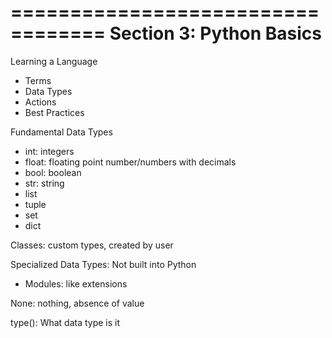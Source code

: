==================================
  Section 3: Python Basics
==================================

Learning a Language
- Terms
- Data Types
- Actions
- Best Practices

Fundamental Data Types
- int: integers
- float: floating point number/numbers with decimals
- bool: boolean
- str: string
- list
- tuple
- set
- dict

Classes: custom types, created by user

Specialized Data Types: Not built into Python
- Modules: like extensions

None: nothing, absence of value

type(): What data type is it